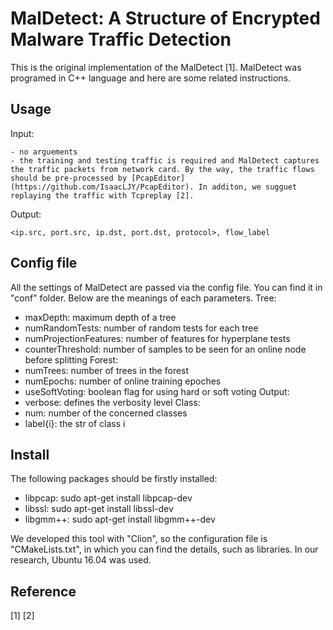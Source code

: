 
# MalDetect: A Structure of Encrypted Malware Traffic Detection
This is the original implementation of the MalDetect [1]. MalDetect was programed in C++ language and here are some related instructions.

## Usage
Input:
```
- no arguements
- the training and testing traffic is required and MalDetect captures the traffic packets from network card. By the way, the traffic flows should be pre-processed by [PcapEditor](https://github.com/IsaacLJY/PcapEditor). In additon, we sugguet replaying the traffic with Tcpreplay [2].
```
Output:
```
<ip.src, port.src, ip.dst, port.dst, protocol>, flow_label
```

## Config file
All the settings of MalDetect are passed via the config file. You can find it in "conf" folder. Below are the meanings of each parameters.
Tree:
- maxDepth: maximum depth of a tree
- numRandomTests: number of random tests for each tree
- numProjectionFeatures: number of features for hyperplane tests
- counterThreshold: number of samples to be seen for an online node before splitting 
Forest:
- numTrees: number of trees in the forest
- numEpochs: number of online training epoches
- useSoftVoting: boolean flag for using hard or soft voting
Output:
- verbose: defines the verbosity level
Class:
- num: number of the concerned classes
- label{i}: the str of class i

## Install
The following packages should be firstly installed:
- libpcap: sudo apt-get install libpcap-dev
- libssl: sudo apt-get install libssl-dev
- libgmm++: sudo apt-get install libgmm++-dev

We developed this tool with "Clion", so the configuration file is "CMakeLists.txt", in which you can find the details, such as libraries. In our research, Ubuntu 16.04 was used.

## Reference
[1] 
[2]
